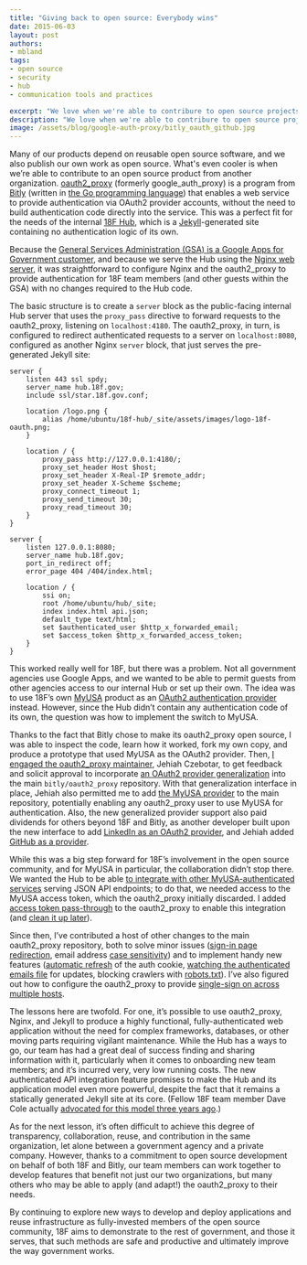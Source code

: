 ```yaml
---
title: "Giving back to open source: Everybody wins"
date: 2015-06-03
layout: post
authors:
- mbland
tags:
- open source
- security
- hub
- communication tools and practices

excerpt: "We love when we're able to contribure to open source projects from other organizations. Recently, we contributed to Bitly's open source google_auth_proxy to support our Hub and MyUSA applications, and our contribution has  already helped other OAuth2 providers."
description: "We love when we're able to contribure to open source projects from other organizations. Recently, we contributed to Bitly's open source google_auth_proxy to support our Hub and MyUSA applications, and our contribution has  already helped other OAuth2 providers."
image: /assets/blog/google-auth-proxy/bitly_oauth_github.jpg
---
```


Many of our products depend on reusable open source software, and we
also publish our own work as open source. What's even cooler is when
we’re able to contribute to an open source product from another
organization. [oauth2\_proxy](https://github.com/bitly/oauth2_proxy)
(formerly google\_auth\_proxy) is a program from
[Bitly](https://bitly.com/) (written in [the Go programming language](https://golang.org/)) that enables a web service to provide
authentication via OAuth2 provider accounts, without the need to build
authentication code directly into the service. This was a perfect fit
for the needs of the internal [18F Hub](https://18f.gsa.gov/2014/12/23/hub/), which is a
[Jekyll](http://jekyllrb.com/)-generated site containing no
authentication logic of its own.

Because the [General Services Administration (GSA) is a Google Apps for
Government customer](http://googleforwork.blogspot.com/2011/07/gsa-has-gone-google.html),
and because we serve the Hub using the [Nginx web server](http://nginx.org/), it was straightforward to configure Nginx
and the oauth2\_proxy to provide authentication for 18F team members
(and other guests within the GSA) with no changes required to the Hub
code.

The basic structure is to create a `server` block as the public-facing
internal Hub server that uses the `proxy_pass` directive to forward
requests to the oauth2\_proxy, listening on `localhost:4180`. The
oauth2\_proxy, in turn, is configured to redirect authenticated requests
to a server on `localhost:8080`, configured as another Nginx
`server` block, that just serves the pre-generated Jekyll site:

```
server {
    listen 443 ssl spdy;
    server_name hub.18f.gov;
    include ssl/star.18f.gov.conf;

    location /logo.png {
        alias /home/ubuntu/18f-hub/_site/assets/images/logo-18f-oauth.png;
    }

    location / {
        proxy_pass http://127.0.0.1:4180/;
        proxy_set_header Host $host;
        proxy_set_header X-Real-IP $remote_addr;
        proxy_set_header X-Scheme $scheme;
        proxy_connect_timeout 1;
        proxy_send_timeout 30;
        proxy_read_timeout 30;
    }
}

server {
    listen 127.0.0.1:8080;
    server_name hub.18f.gov;
    port_in_redirect off;
    error_page 404 /404/index.html;

    location / {
        ssi on;
        root /home/ubuntu/hub/_site;
        index index.html api.json;
        default_type text/html;
        set $authenticated_user $http_x_forwarded_email;
        set $access_token $http_x_forwarded_access_token;
    }
}
```

This worked really well for 18F, but there was a problem. Not all
government agencies use Google Apps, and we wanted to be able to permit
guests from other agencies access to our internal Hub or set up their
own. The idea was to use 18F’s own
[MyUSA](https://18f.gsa.gov/2015/05/18/myusa/) product as an [OAuth2 authentication provider](http://oauth.net/articles/authentication/)
instead. However, since the Hub didn’t contain any authentication code
of its own, the question was how to implement the switch to MyUSA.

Thanks to the fact that Bitly chose to make its oauth2\_proxy open
source, I was able to inspect the code, learn how it worked, fork my own
copy, and produce a prototype that used MyUSA as the OAuth2 provider.
Then, [I engaged the oauth2\_proxy maintainer](https://github.com/bitly/google_auth_proxy/issues/65),
Jehiah Czebotar, to get feedback and solicit approval to incorporate
[an OAuth2 provider generalization](https://github.com/bitly/google_auth_proxy/pull/77)
into the main `bitly/oauth2_proxy` repository. With that
generalization interface in place, Jehiah also permitted me to add [the MyUSA provider](https://github.com/bitly/google_auth_proxy/pull/79) to
the main repository, potentially enabling any oauth2\_proxy user to use
MyUSA for authentication. Also, the new generalized provider support
also paid dividends for others beyond 18F and Bitly, as another
developer built upon the new interface to add [LinkedIn as an OAuth2 provider](https://github.com/bitly/google_auth_proxy/pull/84), and
Jehiah added [GitHub as a provider](https://github.com/bitly/oauth2_proxy/pull/98).

While this was a big step forward for 18F’s involvement in the open
source community, and for MyUSA in particular, the collaboration didn’t
stop there. We wanted the Hub to be able [to integrate with other MyUSA-authenticated services](https://github.com/18F/hub/pull/211)
serving JSON API endpoints; to do that, we needed access to the MyUSA
access token, which the oauth2\_proxy initially discarded. I added
[access token pass-through](https://github.com/bitly/google_auth_proxy/pull/80) to
the oauth2\_proxy to enable this integration (and [clean it up later](https://github.com/bitly/google_auth_proxy/pull/81)).

Since then, I’ve contributed a host of other changes to the main
oauth2\_proxy repository, both to solve minor issues ([sign-in page redirection](https://github.com/bitly/google_auth_proxy/pull/82), email
address [case sensitivity](https://github.com/bitly/google_auth_proxy/pull/83)) and
to implement handy new features ([automatic refresh](https://github.com/bitly/google_auth_proxy/pull/88) of the
auth cookie, [watching the authenticated emails file](https://github.com/bitly/google_auth_proxy/pull/89) for updates,
blocking crawlers with
[robots.txt](https://github.com/bitly/google_auth_proxy/pull/90)).
I’ve also figured out how to configure the oauth2\_proxy to provide
[single-sign on across multiple hosts](https://github.com/18F/hub/blob/master/deploy/SSO.md).

The lessons here are twofold. For one, it’s possible to use
oauth2\_proxy, Nginx, and Jekyll to produce a highly functional,
fully-authenticated web application without the need for complex
frameworks, databases, or other moving parts requiring vigilant
maintenance. While the Hub has a ways to go, our team has had a great
deal of success finding and sharing information with it, particularly
when it comes to onboarding new team members; and it’s incurred very,
very low running costs. The new authenticated API integration feature
promises to make the Hub and its application model even more powerful,
despite the fact that it remains a statically generated Jekyll site at
its core. (Fellow 18F team member Dave Cole actually [advocated for this model three years ago](https://developmentseed.org/blog/2012/07/27/build-cms-free-websites/).)

As for the next lesson, it’s often difficult to achieve this degree of
transparency, collaboration, reuse, and contribution in the same
organization, let alone between a government agency and a private
company. However, thanks to a commitment to open source development on
behalf of both 18F and Bitly, our team members can work together to
develop features that benefit not just our two organizations, but many
others who may be able to apply (and adapt!) the oauth2\_proxy to their
needs.

By continuing to explore new ways to develop and deploy applications and
reuse infrastructure as fully-invested members of the open source
community, 18F aims to demonstrate to the rest of government, and those
it serves, that such methods are safe and productive and ultimately
improve the way government works.
